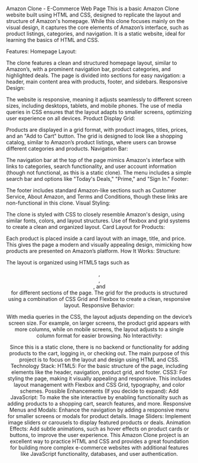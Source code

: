 Amazon Clone - E-Commerce Web Page
This is a basic Amazon Clone website built using HTML and CSS, designed to replicate the layout and structure of Amazon's homepage. While this clone focuses mainly on the visual design, it captures the core elements of Amazon’s interface, such as product listings, categories, and navigation. It is a static website, ideal for learning the basics of HTML and CSS.

Features:
Homepage Layout:

The clone features a clean and structured homepage layout, similar to Amazon’s, with a prominent navigation bar, product categories, and highlighted deals.
The page is divided into sections for easy navigation: a header, main content area with products, footer, and sidebars.
Responsive Design:

The website is responsive, meaning it adjusts seamlessly to different screen sizes, including desktops, tablets, and mobile phones.
The use of media queries in CSS ensures that the layout adapts to smaller screens, optimizing user experience on all devices.
Product Display Grid:

Products are displayed in a grid format, with product images, titles, prices, and an "Add to Cart" button.
The grid is designed to look like a shopping catalog, similar to Amazon’s product listings, where users can browse different categories and products.
Navigation Bar:

The navigation bar at the top of the page mimics Amazon's interface with links to categories, search functionality, and user account information (though not functional, as this is a static clone).
The menu includes a simple search bar and options like "Today's Deals," "Prime," and "Sign In."
Footer:

The footer includes standard Amazon-like sections such as Customer Service, About Amazon, and Terms and Conditions, though these links are non-functional in this clone.
Visual Styling:

The clone is styled with CSS to closely resemble Amazon's design, using similar fonts, colors, and layout structures.
Use of flexbox and grid systems to create a clean and organized layout.
Card Layout for Products:

Each product is placed inside a card layout with an image, title, and price. This gives the page a modern and visually appealing design, mimicking how products are presented on Amazon’s platform.
How It Works:
Structure:

The layout is organized using HTML5 tags such as <header>, <main>, <footer>, and <section> for different sections of the page.
The grid for the products is structured using a combination of CSS Grid and Flexbox to create a clean, responsive layout.
Responsive Behavior:

With media queries in the CSS, the layout adjusts depending on the device’s screen size. For example, on larger screens, the product grid appears with more columns, while on mobile screens, the layout adjusts to a single column format for easier browsing.
No Interactivity:

Since this is a static clone, there is no backend or functionality for adding products to the cart, logging in, or checking out.
The main purpose of this project is to focus on the layout and design using HTML and CSS.
Technology Stack:
HTML5: For the basic structure of the page, including elements like the header, navigation, product grid, and footer.
CSS3: For styling the page, making it visually appealing and responsive. This includes layout management with Flexbox and CSS Grid, typography, and color schemes.
Possible Enhancements (If you decide to expand):
Add JavaScript: To make the site interactive by enabling functionality such as adding products to a shopping cart, search features, and more.
Responsive Menus and Modals: Enhance the navigation by adding a responsive menu for smaller screens or modals for product details.
Image Sliders: Implement image sliders or carousels to display featured products or deals.
Animation Effects: Add subtle animations, such as hover effects on product cards or buttons, to improve the user experience.
This Amazon Clone project is an excellent way to practice HTML and CSS and provides a great foundation for building more complex e-commerce websites with additional features like JavaScript functionality, databases, and user authentication.
